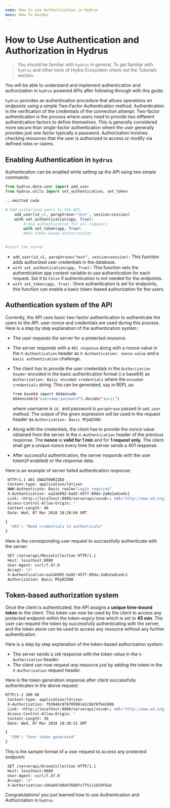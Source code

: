 ```yaml
---
name: How to use Authentication in Hydrus
menu: How To Guides
---
```


# How to Use Authentication and Authorization in Hydrus

> You should be familiar with `hydrus` in general. To get familiar with `hydrus` and other tools of Hydra Ecosystem check out the Tutorials section.

You will be able to understand and implement authentication and authorization in `hydrus` powered APIs after following through with this guide.

`hydrus` provides an authentication procedure that allows operations on endpoints using a simple Two-Factor Authentication method. Authentication is the verification of the credentials of the connection attempt. Two-factor authentication is the process where users need to provide two different authentication factors to define themselves. This is generally considered more secure than single-factor authentication where the user generally provides just one factor typically a password. Authorization involves checking resources that the user is authorized to access or modify via defined roles or claims.

## Enabling Authentication in `hydrus`

Authentication can be enabled while setting up the API using two simple commands:

```python
from hydrus.data.user import add_user
from hydrus.utils import set_authentication, set_token

...omitted code

# Add authorized users to the API.
    add_user(id_=1, paraphrase="test", session=session)
    with set_authentication(app, True):
        # Use authentication for all requests
        with set_token(app, True):
        #Add token based authorization


#start the server
```

- `add_user(id_=1, paraphrase="test", session=session):` This function adds authorized user credentials in the database.
- `with set_authentication(app, True):` This function sets the authentication app context variable to use authentication for each request. Set it to `False` if authentication is not needed for the endpoints.
- `with set_token(app, True):` Once authentication is set for endpoints, this function can enable a basic token-based authorization for the users.

## Authentication system of the API

Currently, the API uses basic two-factor authentication to authenticate the users to the API. user nonce and credentials are used during this process. Here is a step by step explanation of the authentication system :

- The user requests the server for a protected resource.
- The server responds with a `401 response` along with a nonce-value in the `X-Authentication` header as `X-Authentication: nonce-value` and a `basic authentication` challenge.
- The client has to provide the user credentials in the `Authorization header` encoded in the basic authentication format (i.e base64) as `Authorization: Basic encoded-credentials` where the `encoded-credentials` string. This can be generated, say in REPL as:

  ```bash
  from base64 import b64encode
  b64encode(b"username:password").decode("ascii")
  ```

  where username is `id_` and password is `paraphrase` passed in `add_user` method. The output of the given expression will be used in the request header as `Authorization: Basic MTp0ZXN0.`

- Along with the credentials, the client has to provide the nonce value obtained from the server in the `X-Authentication` header of the previous response. The **nonce** is **valid for 1 min** and for **1 request only**. The client shall get a unique nonce every time the server sends a 401 response.
- After successful authentication, the server responds with the user token(if enabled) or the response data.

Here is an example of server failed authentication response:

```bash
 HTTP/1.1 401 UNAUTHORIZED
 Content-type: application/ld+json
 WWW-Authenticate: Basic realm="Login required"
 X-Authentication: ea2ab992-ba92-45ff-89da-2a8e2adce4c1
 Link: <http://localhost:8080/serverapi/vocab>; rel="http://www.w3.org/ns/hydra/core#apiDocumentation"
 Access-Control-Allow-Origin: *
 Content-Length: 48
 Date: Wed, 07 Mar 2018 18:28:04 GMT

{
  "401": "Need credentials to authenticate"
}
```

Here is the corresponding user request to successfully authenticate with the server:

```bash
 GET /serverapi/MovieCollection HTTP/1.1
 Host: localhost:8080
 User-Agent: curl/7.47.0
 Accept: */*
 X-Authentication:ea2ab992-ba92-45ff-89da-2a8e2adce4c1
 Authorization: Basic MTp0ZXN0
```

## Token-based authorization system

Once the client is authenticated, the API assigns a **unique time-bound token** to the client. This token can now be used by the client to access any protected endpoint within the token-expiry time which is set to **45 min**. The user can request the token by successfully authenticating with the server, and the token alone can be used to access any resource without any further authentication.

Here is a step by step explanation of the token-based authorization system:

- The server sends a `200` response with the token value in the `X-Authorization` header.
- The client can now request any resource just by adding the token in the `X-Authorization` request header.

Here is the token generation response after client successfully authenticates in the above request:

```bash
HTTP/1.1 200 OK
 Content-type: application/ld+json
 X-Authorization: f93046c97070998142cbbf8fb42886
 Link: <http://localhost:8080/serverapi/vocab>; rel="http://www.w3.org/ns/hydra/core#apiDocumentation"
 Access-Control-Allow-Origin: *
 Content-Length: 36
 Date: Wed, 07 Mar 2018 18:30:31 GMT

{
  "200": "User token generated"
}
```

This is the sample format of a user request to access any protected endpoint:

```bash
 GET /serverapi/DroneCollection HTTP/1.1
 Host: localhost:8080
 User-Agent: curl/7.47.0
 Accept: */*
 X-Authorization:cb6a897d9d47608fcf75c11b59f6ab
```

Congratulations! you just learned how to use Authentication and Authorization in `hydrus`.


